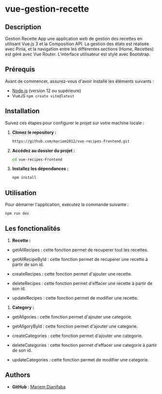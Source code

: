 # vue-gestion-recette

## Description

Gestion Recette App une application web de gestion des recettes en utilisant Vue.js 3 et la
Composition API. La gestion des états est réalisée avec Pinia, et la navigation entre les
différentes sections (Home, Recettes) est géré avec Vue Router. L'interface utilisateur
est stylé avec Bootstrap.

## Prérequis

Avant de commencer, assurez-vous d'avoir installé les éléments suivants :

- [Node.js](https://nodejs.org/) (version 12 ou supérieure)
- VueJS `npm create vite@latest`


## Installation

Suivez ces étapes pour configurer le projet sur votre machine locale :

1. **Clonez le repository :**

    ```bash
    https://github.com/mariem2012/vue-recipes-Frontend.git
    ```

2. **Accédez au dossier du projet :**

    ```bash
    cd vue-recipes-Frontend

    ```

3. **Installez les dépendances :**

    ```bash
    npm install
    ```

## Utilisation

Pour démarrer l'application, exécutez la commande suivante :

```bash
npm run dev
```
## Les fonctionalités

1. **Recette :** 

 - getAllRecipes : cette fonction permet de recuperer tout les recettes.
   
 - getAllRecipeById : cette fonction permet de recuperer une recette à partir de son id.
   
 - createRecipes : cette fonction permet d'ajouter une recette.
 
 - deleteRecipes : cette fonction permet d'effacer une recette à partir de son id.
 
 - updateRecipes :  cette fonction permet de modifier une recette.
1. **Category :** 

 - getAllgories : cette fonction permet d'ajouter une categorie.
   
 - getAllgoryById : cette fonction permet d'ajouter une categorie.
   
 - createCategories : cette fonction permet d'ajouter une categorie.
 
 - deleteCategories : cette fonction permet d'effacer une categorie à partir de son id.
 
 - updateCategories :  cette fonction permet de modifier une categorie.

## Authors
 - **GitHub** : [Mariem Dianifaba](https://github.com/mariem2012)

